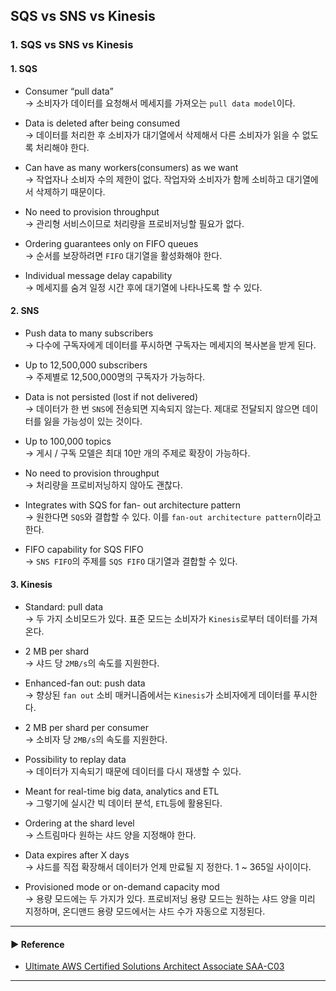 ## SQS vs SNS vs Kinesis
### 1. SQS vs SNS vs Kinesis
#### 1. SQS
- Consumer “pull data”  
→ 소비자가 데이터를 요청해서 메세지를 가져오는 `pull data model`이다.

- Data is deleted after being consumed  
→ 데이터를 처리한 후 소비자가 대기열에서 삭제해서 다른 소비자가 읽을 수 없도록 처리해야 한다.

- Can have as many workers(consumers) as we want  
→ 작업자나 소비자 수의 제한이 없다. 작업자와 소비자가 함께 소비하고 대기열에서 삭제하기 때문이다.

- No need to provision throughput  
→ 관리형 서비스이므로 처리량을 프로비저닝할 필요가 없다.

- Ordering guarantees only on FIFO queues  
→ 순서를 보장하려면 `FIFO` 대기열을 활성화해야 한다.

- Individual message delay capability  
→ 메세지를 숨겨 일정 시간 후에 대기열에 나타나도록 할 수 있다.

#### 2. SNS
- Push data to many subscribers  
→ 다수에 구독자에게 데이터를 푸시하면 구독자는 메세지의 복사본을 받게 된다.

- Up to 12,500,000 subscribers  
→ 주제별로 12,500,000명의 구독자가 가능하다.

- Data is not persisted (lost if not delivered)  
→ 데이터가 한 번 `SNS`에 전송되면 지속되지 않는다. 제대로 전달되지 않으면 데이터를 잃을 가능성이 있는 것이다.

- Up to 100,000 topics  
→ 게시 / 구독 모델은 최대 10만 개의 주제로 확장이 가능하다.

- No need to provision throughput  
→ 처리량을 프로비저닝하지 않아도 괜찮다.

- Integrates with SQS for fan- out architecture pattern  
→ 원한다면 `SQS`와 결합할 수 있다. 이를 `fan-out architecture pattern`이라고 한다.

- FIFO capability for SQS FIFO  
→ `SNS FIFO`의 주제를 `SQS FIFO` 대기열과 결합할 수 있다.

#### 3. Kinesis
- Standard: pull data  
→ 두 가지 소비모드가 있다. 표준 모드는 소비자가 `Kinesis`로부터 데이터를 가져온다.

- 2 MB per shard  
→ 샤드 당 `2MB/s`의 속도를 지원한다.

- Enhanced-fan out: push data  
→ 향상된 `fan out` 소비 매커니즘에서는 `Kinesis`가 소비자에게 데이터를 푸시한다.

- 2 MB per shard per consumer  
→ 소비자 당 `2MB/s`의 속도를 지원한다.

- Possibility to replay data  
→ 데이터가 지속되기 때문에 데이터를 다시 재생할 수 있다.

- Meant for real-time big data, analytics and ETL  
→ 그렇기에 실시간 빅 데이터 분석, `ETL`등에 활용된다.

- Ordering at the shard level  
→ 스트림마다 원하는 샤드 양을 지정해야 한다.

- Data expires after X days  
→ 샤드를 직접 확장해서 데이터가 언제 만료될 지 정한다. 1 ~ 365일 사이이다.

- Provisioned mode or on-demand capacity mod  
→ 용량 모드에는 두 가지가 있다. 프로비저닝 용량 모드는 원하는 샤드 양을 미리 지정하며, 온디맨드 용량 모드에서는 샤드 수가 자동으로 지정된다.

---
#### ▶ Reference
- [Ultimate AWS Certified Solutions Architect Associate SAA-C03](https://www.udemy.com/course/aws-certified-solutions-architect-associate-saa-c03/)
---
